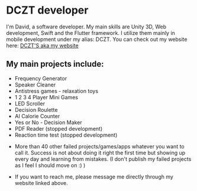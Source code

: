 # DCZT developer

I'm David, a software developer. My main skills are Unity 3D, Web development, Swift and the Flutter framework. I utilize them mainly in mobile development under my alias: DCZT. You can check out my website here: [DCZT'S aka my website](https://www.dczt.dev)

## My main projects include:

- Frequency Generator
- Speaker Cleaner
- Antistress games - relaxation toys
- 1 2 3 4 Player Mini Games
- LED Scroller
- Decision Roulette
- AI Calorie Counter
- Yes or No - Decision Maker
- PDF Reader (stopped development)
- Reaction time test (stopped development)

+ More than 40 other failed projects/games/apps whatever you want to call it. Success is not about doing it right the first time but showing up every day and learning from mistakes. (I don't publish my failed projects as I feel I should move on :) )

- If you want to reach me, please message me directly through my website linked above.
